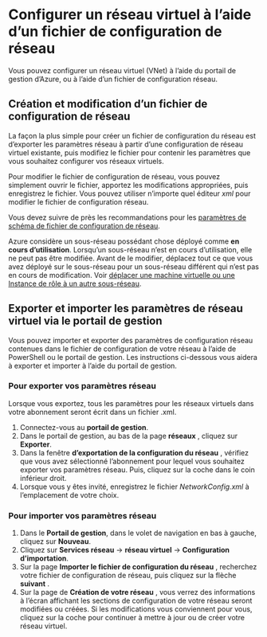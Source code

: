 <properties 
    pageTitle="Configurer un réseau virtuel à l’aide d’un fichier de configuration de réseau" 
    description="Instructions pour exporter et importer un fichier de configuration de réseau pour le portail de gestion Azure pour créer ou modifier des réseaux virtuels. " 
    services="virtual-network" 
    documentationCenter="" 
    authors="jimdial" 
    manager="carmonm" 
    editor="tysonn"/>

<tags
    ms.service="virtual-network"
    ms.devlang="na"
    ms.topic="article"
    ms.tgt_pltfrm="na"
    ms.workload="infrastructure-services" 
    ms.date="03/15/2016"
    ms.author="jdial"/>

# <a name="configure-a-virtual-network-using-a-network-configuration-file"></a>Configurer un réseau virtuel à l’aide d’un fichier de configuration de réseau

Vous pouvez configurer un réseau virtuel (VNet) à l’aide du portail de gestion d’Azure, ou à l’aide d’un fichier de configuration réseau.

## <a name="creating-and-modifying-a-network-configuration-file"></a>Création et modification d’un fichier de configuration de réseau 
La façon la plus simple pour créer un fichier de configuration du réseau est d’exporter les paramètres réseau à partir d’une configuration de réseau virtuel existante, puis modifiez le fichier pour contenir les paramètres que vous souhaitez configurer vos réseaux virtuels.

Pour modifier le fichier de configuration de réseau, vous pouvez simplement ouvrir le fichier, apportez les modifications appropriées, puis enregistrez le fichier. Vous pouvez utiliser n’importe quel éditeur *xml* pour modifier le fichier de configuration réseau. 

Vous devez suivre de près les recommandations pour les [paramètres de schéma de fichier de configuration de réseau](https://msdn.microsoft.com/library/azure/jj157100.aspx). 

Azure considère un sous-réseau possédant chose déployé comme **en cours d’utilisation**. Lorsqu’un sous-réseau n’est en cours d’utilisation, elle ne peut pas être modifiée. Avant de le modifier, déplacez tout ce que vous avez déployé sur le sous-réseau pour un sous-réseau différent qui n’est pas en cours de modification.   Voir [déplacer une machine virtuelle ou une Instance de rôle à un autre sous-réseau](virtual-networks-move-vm-role-to-subnet.md).

## <a name="export-and-import-virtual-network-settings-using-the-management-portal"></a>Exporter et importer les paramètres de réseau virtuel via le portail de gestion  
Vous pouvez importer et exporter des paramètres de configuration réseau contenues dans le fichier de configuration de votre réseau à l’aide de PowerShell ou le portail de gestion. Les instructions ci-dessous vous aidera à exporter et importer à l’aide du portail de gestion. 

### <a name="to-export-your-network-settings"></a>Pour exporter vos paramètres réseau
Lorsque vous exportez, tous les paramètres pour les réseaux virtuels dans votre abonnement seront écrit dans un fichier .xml. 

1. Connectez-vous au **portail de gestion**.
2. Dans le portail de gestion, au bas de la page **réseaux** , cliquez sur **Exporter**. 
3. Dans la fenêtre **d’exportation de la configuration du réseau** , vérifiez que vous avez sélectionné l’abonnement pour lequel vous souhaitez exporter vos paramètres réseau. Puis, cliquez sur la coche dans le coin inférieur droit. 
4. Lorsque vous y êtes invité, enregistrez le fichier *NetworkConfig.xml* à l’emplacement de votre choix.


### <a name="to-import-your-network-settings"></a>Pour importer vos paramètres réseau

1. Dans le **Portail de gestion**, dans le volet de navigation en bas à gauche, cliquez sur **Nouveau**.
2. Cliquez sur **Services réseau** -> **réseau virtuel** -> **Configuration d’importation**.
3. Sur la page **Importer le fichier de configuration du réseau** , recherchez votre fichier de configuration de réseau, puis cliquez sur la flèche **suivant** .
4. Sur la page de **Création de votre réseau** , vous verrez des informations à l’écran affichant les sections de configuration de votre réseau seront modifiées ou créées. Si les modifications vous conviennent pour vous, cliquez sur la coche pour continuer à mettre à jour ou de créer votre réseau virtuel. 